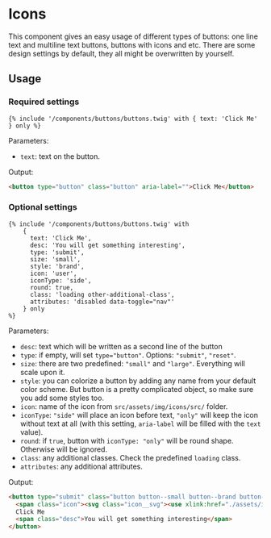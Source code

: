 # Icons

This component gives an easy usage of different types of buttons: one line text and multiline text buttons, buttons with icons and etc. There are some design settings by default, they all might be overwritten by yourself.

## Usage

### Required settings

```twig
{% include '/components/buttons/buttons.twig' with { text: 'Click Me' } only %}
```

Parameters:

- `text`: text on the button.

Output:

```html
<button type="button" class="button" aria-label="">Click Me</button>
```


### Optional settings

```twig
{% include '/components/buttons/buttons.twig' with 
    {
      text: 'Click Me',
      desc: 'You will get something interesting',
      type: 'submit',
      size: 'small',
      style: 'brand',
      icon: 'user',
      iconType: 'side',
      round: true,
      class: 'loading other-additional-class',
      attributes: 'disabled data-toggle="nav"'
    } only
%}
```

Parameters:

- `desc`: text which will be written as a second line of the button
- `type`: if empty, will set `type="button"`. Options: `"submit"`, `"reset"`.
- `size`: there are two predefined: `"small"` and `"large"`. Everything will scale upon it.
- `style`: you can colorize a button by adding any name from your default color scheme. But button is a pretty complicated object, so make sure you add some styles too.
- `icon`: name of the icon from `src/assets/img/icons/src/` folder.
- `iconType`: `"side"` will place an icon before text, `"only"` will keep the icon without text at all (with this setting, `aria-label` will be filled with the `text` value).
- `round`: if `true`, button with `iconType: "only"` will be round shape. Otherwise will be ignored.
- `class`: any additional classes. Check the predefined `loading` class.
- `attributes`: any additional attributes.

Output:

```html
<button type="submit" class="button button--small button--brand button--icon other-additional-class button--round" aria-label="Please click this button" disabled data-toggle="nav">
  <span class="icon"><svg class="icon__svg"><use xlink:href="./assets/img/icons/sprite.svg#user"></use></svg></span>
  Click Me
  <span class="desc">You will get something interesting</span>
</button>
```
